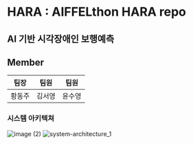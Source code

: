 # HARA : AIFFELthon HARA repo
## AI 기반 시각장애인 보행예측  
## Member
|팀장|팀원|팀원|  
|:----:|:---:|:-----:|  
|황동주|김서영|윤수영|  

### 시스템 아키텍쳐
![image (2)](https://github.com/user-attachments/assets/22ccb849-d84b-45f6-b0c2-0c4b2152d5ab)
![system-architecture_1](https://github.com/user-attachments/assets/e0417c06-641e-4090-b5d5-3c6f85f069ea)
